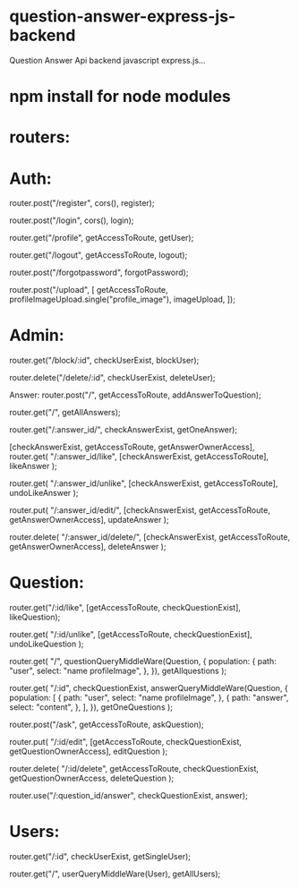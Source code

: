 # question-answer-express-js-backend
Question Answer Api backend javascript express.js... 

# npm install   for node modules

# routers:

# Auth: 

router.post("/register", cors(), register);

router.post("/login", cors(), login);

router.get("/profile", getAccessToRoute, getUser);

router.get("/logout", getAccessToRoute, logout);

router.post("/forgotpassword", forgotPassword);

router.post("/upload", [
  getAccessToRoute,
  profileImageUpload.single("profile_image"),
  imageUpload,
]);


#  Admin: 
router.get("/block/:id", checkUserExist, blockUser);

router.delete("/delete/:id", checkUserExist, deleteUser);


Answer: 
router.post("/", getAccessToRoute, addAnswerToQuestion);

router.get("/", getAllAnswers);

router.get("/:answer_id/", checkAnswerExist, getOneAnswer);

[checkAnswerExist, getAccessToRoute, getAnswerOwnerAccess],
  router.get(
    "/:answer_id/like",
    [checkAnswerExist, getAccessToRoute],
    likeAnswer
  );
  
router.get(
  "/:answer_id/unlike",
  [checkAnswerExist, getAccessToRoute],
  undoLikeAnswer
);

router.put(
  "/:answer_id/edit/",
  [checkAnswerExist, getAccessToRoute, getAnswerOwnerAccess],
  updateAnswer
);

router.delete(
  "/:answer_id/delete/",
  [checkAnswerExist, getAccessToRoute, getAnswerOwnerAccess],
  deleteAnswer
);


 #  Question: 
router.get("/:id/like", [getAccessToRoute, checkQuestionExist], likeQuestion);

router.get(
  "/:id/unlike",
  [getAccessToRoute, checkQuestionExist],
  undoLikeQuestion
);

router.get(
  "/",
  questionQueryMiddleWare(Question, {
    population: {
      path: "user",
      select: "name profileImage",
    },
  }),
  getAllquestions
);

router.get(
  "/:id",
  checkQuestionExist,
  answerQueryMiddleWare(Question, {
    population: [
      {
        path: "user",
        select: "name profileImage",
      },
      {
        path: "answer",
        select: "content",
      },
    ],
  }),
  getOneQuestions
);

router.post("/ask", getAccessToRoute, askQuestion);

router.put(
  "/:id/edit",
  [getAccessToRoute, checkQuestionExist, getQuestionOwnerAccess],
  editQuestion
);

router.delete(
  "/:id/delete",
  getAccessToRoute,
  checkQuestionExist,
  getQuestionOwnerAccess,
  deleteQuestion
);

router.use("/:question_id/answer", checkQuestionExist, answer);


#  Users:
router.get("/:id", checkUserExist, getSingleUser);

router.get("/", userQueryMiddleWare(User), getAllUsers);


